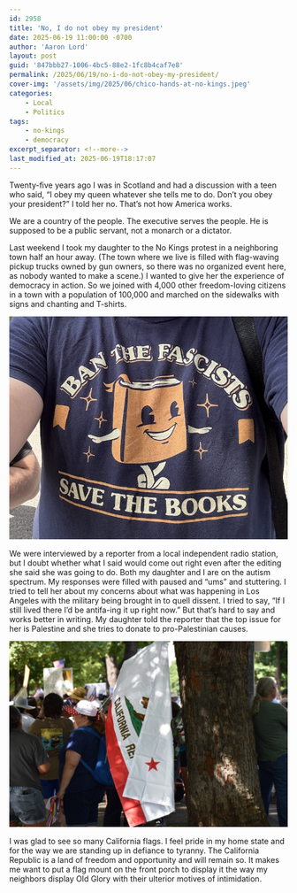 ```yaml
---
id: 2958
title: 'No, I do not obey my president'
date: 2025-06-19 11:00:00 -0700
author: 'Aaron Lord'
layout: post
guid: '847bbb27-1006-4bc5-88e2-1fc8b4caf7e8'
permalink: /2025/06/19/no-i-do-not-obey-my-president/
cover-img: '/assets/img/2025/06/chico-hands-at-no-kings.jpeg'
categories:
    - Local
    - Politics
tags:
    - no-kings
    - democracy
excerpt_separator: <!--more-->
last_modified_at: 2025-06-19T18:17:07
---
```


Twenty-five years ago I was in Scotland and had a discussion with a teen who said, “I obey my queen whatever she tells me to do. Don’t you obey your president?” I told her no. That’s not how America works.
<!--more-->
We are a country of the people. The executive serves the people. He is supposed to be a public servant, not a monarch or a dictator.

Last weekend I took my daughter to the No Kings protest in a neighboring town half an hour away. (The town where we live is filled with flag-waving pickup trucks owned by gun owners, so there was no organized event here, as nobody wanted to make a scene.) I wanted to give her the experience of democracy in action. So we joined with 4,000 other freedom-loving citizens in a town with a population of 100,000 and marched on the sidewalks with signs and chanting and T-shirts.

![A picture of my anti-fascist, pro-reading T-shirt from Boredwalk](/assets/img/2025/06/my-shirt-at-no-kings.jpeg)

We were interviewed by a reporter from a local independent radio station, but I doubt whether what I said would come out right even after the editing she said she was going to do. Both my daughter and I are on the autism spectrum. My responses were filled with paused and “ums” and stuttering. I tried to tell her about my concerns about what was happening in Los Angeles with the military being brought in to quell dissent. I tried to say, “If I still lived there I’d be antifa-ing it up right now.” But that’s hard to say and works better in writing. My daughter told the reporter that the top issue for her is Palestine and she tries to donate to pro-Palestinian causes.

![A California flag leans on the shoulder of a pro-democracy demonstrator at a No Kings rally](/assets/img/2025/06/california-flag-at-no-kings.jpeg)

I was glad to see so many California flags. I feel pride in my home state and for the way we are standing up in defiance to tyranny. The California Republic is a land of freedom and opportunity and will remain so. It makes me want to put a flag mount on the front porch to display it the way my neighbors display Old Glory with their ulterior motives of intimidation.